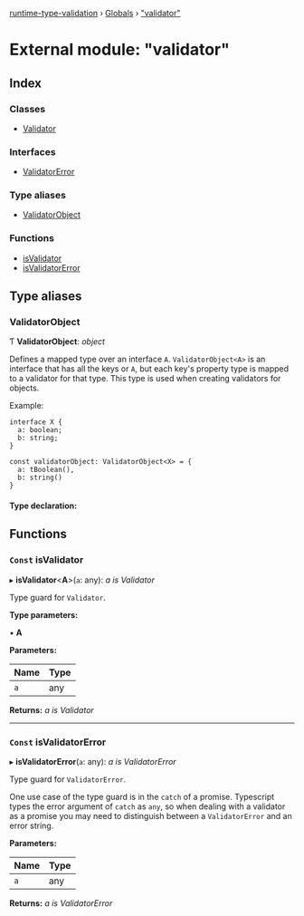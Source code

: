 [runtime-type-validation](../README.md) › [Globals](../globals.md) › ["validator"](_validator_.md)

# External module: "validator"

## Index

### Classes

* [Validator](../classes/_validator_.validator.md)

### Interfaces

* [ValidatorError](../interfaces/_validator_.validatorerror.md)

### Type aliases

* [ValidatorObject](_validator_.md#validatorobject)

### Functions

* [isValidator](_validator_.md#const-isvalidator)
* [isValidatorError](_validator_.md#const-isvalidatorerror)

## Type aliases

###  ValidatorObject

Ƭ **ValidatorObject**: *object*

Defines a mapped type over an interface `A`. `ValidatorObject<A>` is an
interface that has all the keys or `A`, but each key's property type is
mapped to a validator for that type. This type is used when creating validators
for objects.

Example:
```
interface X {
  a: boolean;
  b: string;
}

const validatorObject: ValidatorObject<X> = {
  a: tBoolean(),
  b: string()
}
```

#### Type declaration:

## Functions

### `Const` isValidator

▸ **isValidator**<**A**>(`a`: any): *a is Validator<A>*

Type guard for `Validator`.

**Type parameters:**

▪ **A**

**Parameters:**

Name | Type |
------ | ------ |
`a` | any |

**Returns:** *a is Validator<A>*

___

### `Const` isValidatorError

▸ **isValidatorError**(`a`: any): *a is ValidatorError*

Type guard for `ValidatorError`.

One use case of the type guard is in the `catch` of a promise.
Typescript types the error argument of `catch` as
`any`, so when dealing with a validator as a promise you may need to
distinguish between a `ValidatorError` and an error string.

**Parameters:**

Name | Type |
------ | ------ |
`a` | any |

**Returns:** *a is ValidatorError*
